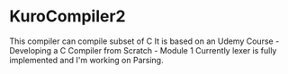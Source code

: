 # KuroCompiler2
This compiler can compile subset of C
It is based on an Udemy Course - Developing a C Compiler from Scratch - Module 1
Currently lexer is fully implemented and I'm working on Parsing.
